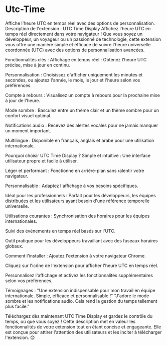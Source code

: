 # Utc-Time
Affiche l'heure UTC en temps réel avec des options de personnalisation.
Description de l'extension :
UTC Time Display
Affichez l'heure UTC en temps réel directement dans votre navigateur ! Que vous soyez un développeur, un voyageur ou un passionné de technologie, cette extension vous offre une manière simple et efficace de suivre l'heure universelle coordonnée (UTC) avec des options de personnalisation avancées.

Fonctionnalités clés :
Affichage en temps réel : Obtenez l'heure UTC précise, mise à jour en continu.

Personnalisation : Choisissez d'afficher uniquement les minutes et secondes, ou ajoutez l'année, le mois, le jour et l'heure selon vos préférences.

Compte à rebours : Visualisez un compte à rebours pour la prochaine mise à jour de l'heure.

Mode sombre : Basculez entre un thème clair et un thème sombre pour un confort visuel optimal.

Notifications audio : Recevez des alertes vocales pour ne jamais manquer un moment important.

Multilingue : Disponible en français, anglais et arabe pour une utilisation internationale.

Pourquoi choisir UTC Time Display ?
Simple et intuitive : Une interface utilisateur propre et facile à utiliser.

Léger et performant : Fonctionne en arrière-plan sans ralentir votre navigateur.

Personnalisable : Adaptez l'affichage à vos besoins spécifiques.

Idéal pour les professionnels : Parfait pour les développeurs, les équipes distribuées et les utilisateurs ayant besoin d'une référence temporelle universelle.

Utilisations courantes :
Synchronisation des horaires pour les équipes internationales.

Suivi des événements en temps réel basés sur l'UTC.

Outil pratique pour les développeurs travaillant avec des fuseaux horaires globaux.

Comment l'installer :
Ajoutez l'extension à votre navigateur Chrome.

Cliquez sur l'icône de l'extension pour afficher l'heure UTC en temps réel.

Personnalisez l'affichage et activez les fonctionnalités supplémentaires selon vos préférences.

Témoignages :
"Une extension indispensable pour mon travail en équipe internationale. Simple, efficace et personnalisable !"
"J'adore le mode sombre et les notifications audio. Cela rend la gestion du temps tellement plus facile."

Téléchargez dès maintenant UTC Time Display et gardez le contrôle du temps, où que vous soyez !
Cette description met en valeur les fonctionnalités de votre extension tout en étant concise et engageante. Elle est conçue pour attirer l'attention des utilisateurs et les inciter à télécharger l'extension. 😊
